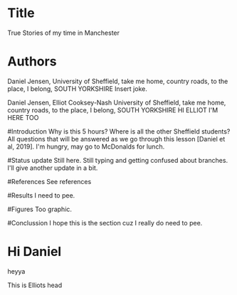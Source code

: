 # Title
True Stories of my time in Manchester


# Authors 

Daniel Jensen, University of Sheffield, take me home, country roads, to the place, I belong, SOUTH YORKSHIRE
Insert joke.

Daniel Jensen, Elliot Cooksey-Nash University of Sheffield, take me home, country roads, to the place, I belong, SOUTH YORKSHIRE
HI ELLIOT I'M HERE TOO

#Introduction
Why is this 5 hours? Where is all the other Sheffield students? All questions that will be answered as we go through this lesson [Daniel et al, 2019].
I'm hungry, may go to McDonalds for lunch.  

#Status update
Still here. Still typing and getting confused about branches. I'll give another update in a bit.

#References 
See references

#Results
I need to pee. 

#Figures
Too graphic. 

#Conclussion
I hope this is the section cuz I really do need to pee.

# Hi Daniel

heyya

This is Elliots head